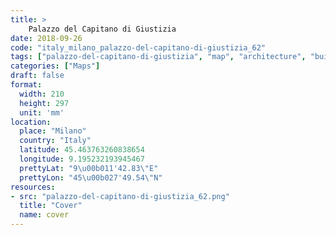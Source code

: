```yaml
---
title: > 
    Palazzo del Capitano di Giustizia
date: 2018-09-26
code: "italy_milano_palazzo-del-capitano-di-giustizia_62"
tags: ["palazzo-del-capitano-di-giustizia", "map", "architecture", "buildings", "Milano", "Italy"]
categories: ["Maps"]
draft: false
format:
  width: 210
  height: 297
  unit: 'mm'
location:
  place: "Milano"
  country: "Italy"
  latitude: 45.463763260838654
  longitude: 9.195232193945467
  prettyLat: "9\u00b011'42.83\"E"
  prettyLon: "45\u00b027'49.54\"N"
resources:
- src: "palazzo-del-capitano-di-giustizia_62.png"
  title: "Cover"
  name: cover
---
```

